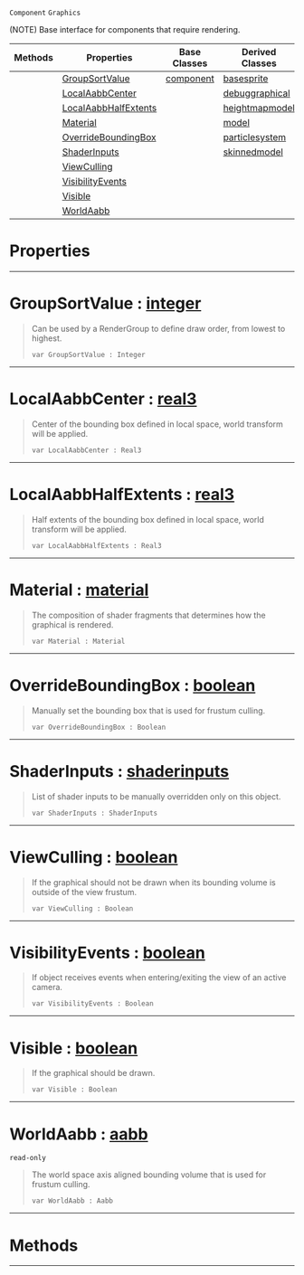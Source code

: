  `Component` `Graphics`



(NOTE) Base interface for components that require rendering.

|Methods|Properties|Base Classes|Derived Classes|
|---|---|---|---|
| |[ GroupSortValue](https://github.com/zeroengineteam/ZeroDocs/blob/master/code_reference/class_reference/graphical.markdown#groupsortvalue-zero-engi)|[component](https://github.com/zeroengineteam/ZeroDocs/blob/master/code_reference/class_reference/component.markdown)|[basesprite](https://github.com/zeroengineteam/ZeroDocs/blob/master/code_reference/class_reference/basesprite.markdown)|
| |[ LocalAabbCenter](https://github.com/zeroengineteam/ZeroDocs/blob/master/code_reference/class_reference/graphical.markdown#localaabbcenter-zero-eng)| |[debuggraphical](https://github.com/zeroengineteam/ZeroDocs/blob/master/code_reference/class_reference/debuggraphical.markdown)|
| |[ LocalAabbHalfExtents](https://github.com/zeroengineteam/ZeroDocs/blob/master/code_reference/class_reference/graphical.markdown#localaabbhalfextents-zer)| |[heightmapmodel](https://github.com/zeroengineteam/ZeroDocs/blob/master/code_reference/class_reference/heightmapmodel.markdown)|
| |[ Material](https://github.com/zeroengineteam/ZeroDocs/blob/master/code_reference/class_reference/graphical.markdown#material-zero-engine-doc)| |[model](https://github.com/zeroengineteam/ZeroDocs/blob/master/code_reference/class_reference/model.markdown)|
| |[ OverrideBoundingBox](https://github.com/zeroengineteam/ZeroDocs/blob/master/code_reference/class_reference/graphical.markdown#overrideboundingbox-zero)| |[particlesystem](https://github.com/zeroengineteam/ZeroDocs/blob/master/code_reference/class_reference/particlesystem.markdown)|
| |[ ShaderInputs](https://github.com/zeroengineteam/ZeroDocs/blob/master/code_reference/class_reference/graphical.markdown#shaderinputs-zero-engine)| |[skinnedmodel](https://github.com/zeroengineteam/ZeroDocs/blob/master/code_reference/class_reference/skinnedmodel.markdown)|
| |[ ViewCulling](https://github.com/zeroengineteam/ZeroDocs/blob/master/code_reference/class_reference/graphical.markdown#viewculling-zero-engine)| | |
| |[ VisibilityEvents](https://github.com/zeroengineteam/ZeroDocs/blob/master/code_reference/class_reference/graphical.markdown#visibilityevents-zero-en)| | |
| |[ Visible](https://github.com/zeroengineteam/ZeroDocs/blob/master/code_reference/class_reference/graphical.markdown#visible-zero-engine-docu)| | |
| |[ WorldAabb](https://github.com/zeroengineteam/ZeroDocs/blob/master/code_reference/class_reference/graphical.markdown#worldaabb-zero-engine-do)| | |


 #  Properties


---  
 #  GroupSortValue : [integer](https://github.com/zeroengineteam/ZeroDocs/blob/master/code_reference/zilch_base_types/integer.markdown)

> Can be used by a RenderGroup to define draw order, from lowest to highest.
> ``` lang=cpp, name=Zilch
> var GroupSortValue : Integer


---  
 #  LocalAabbCenter : [real3](https://github.com/zeroengineteam/ZeroDocs/blob/master/code_reference/zilch_base_types/real3.markdown)

> Center of the bounding box defined in local space, world transform will be applied.
> ``` lang=cpp, name=Zilch
> var LocalAabbCenter : Real3


---  
 #  LocalAabbHalfExtents : [real3](https://github.com/zeroengineteam/ZeroDocs/blob/master/code_reference/zilch_base_types/real3.markdown)

> Half extents of the bounding box defined in local space, world transform will be applied.
> ``` lang=cpp, name=Zilch
> var LocalAabbHalfExtents : Real3


---  
 #  Material : [material](https://github.com/zeroengineteam/ZeroDocs/blob/master/code_reference/class_reference/material.markdown)

> The composition of shader fragments that determines how the graphical is rendered.
> ``` lang=cpp, name=Zilch
> var Material : Material


---  
 #  OverrideBoundingBox : [boolean](https://github.com/zeroengineteam/ZeroDocs/blob/master/code_reference/zilch_base_types/boolean.markdown)

> Manually set the bounding box that is used for frustum culling.
> ``` lang=cpp, name=Zilch
> var OverrideBoundingBox : Boolean


---  
 #  ShaderInputs : [shaderinputs](https://github.com/zeroengineteam/ZeroDocs/blob/master/code_reference/class_reference/shaderinputs.markdown)

> List of shader inputs to be manually overridden only on this object.
> ``` lang=cpp, name=Zilch
> var ShaderInputs : ShaderInputs


---  
 #  ViewCulling : [boolean](https://github.com/zeroengineteam/ZeroDocs/blob/master/code_reference/zilch_base_types/boolean.markdown)

> If the graphical should not be drawn when its bounding volume is outside of the view frustum.
> ``` lang=cpp, name=Zilch
> var ViewCulling : Boolean


---  
 #  VisibilityEvents : [boolean](https://github.com/zeroengineteam/ZeroDocs/blob/master/code_reference/zilch_base_types/boolean.markdown)

> If object receives events when entering/exiting the view of an active camera.
> ``` lang=cpp, name=Zilch
> var VisibilityEvents : Boolean


---  
 #  Visible : [boolean](https://github.com/zeroengineteam/ZeroDocs/blob/master/code_reference/zilch_base_types/boolean.markdown)

> If the graphical should be drawn.
> ``` lang=cpp, name=Zilch
> var Visible : Boolean


---  
 #  WorldAabb : [aabb](https://github.com/zeroengineteam/ZeroDocs/blob/master/code_reference/class_reference/aabb.markdown)

 `read-only`

> The world space axis aligned bounding volume that is used for frustum culling.
> ``` lang=cpp, name=Zilch
> var WorldAabb : Aabb


---  
 #  Methods


---  
 

 